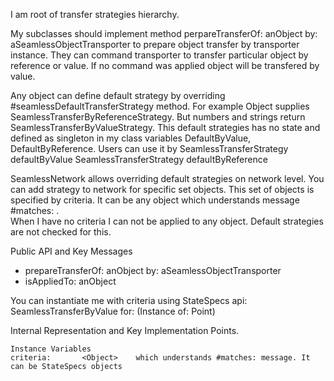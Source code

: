 I am root of transfer strategies hierarchy.

My subclasses should implement method
	perpareTransferOf: anObject by: aSeamlessObjectTransporter
to prepare object transfer by transporter instance. They can command transporter to transfer particular object by reference or value. If no command was applied object will be transfered by value.

Any object can define default strategy by overriding #seamlessDefaultTransferStrategy method. 
For example Object supplies SeamlessTransferByReferenceStrategy. But numbers and strings return SeamlessTransferByValueStrategy.
This default strategies has no state and defined as singleton in my class variables DefaultByValue, DefaultByReference. Users can use it by 
	SeamlessTransferStrategy defaultByValue 
	SeamlessTransferStrategy defaultByReference

SeamlessNetwork allows overriding default strategies on network level. You can add strategy to network for specific set objects. This set of objects is specified by criteria. It can be any object which understands message #matches: .  
When I have no criteria I can not be applied to any object. Default strategies are not checked for this.

Public API and Key Messages

- prepareTransferOf: anObject by: aSeamlessObjectTransporter
- isAppliedTo: anObject

You can instantiate me with criteria using StateSpecs api: 
	SeamlessTransferByValue for: (Instance of: Point)
 
Internal Representation and Key Implementation Points.

    Instance Variables
	criteria:		<Object>	which understands #matches: message. It can be StateSpecs objects
